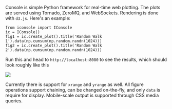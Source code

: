 Console is simple Python framework for real-time web plotting. The plots are served using Tornado, ZeroMQ, and WebSockets. Rendering is done with `d3.js`. Here's an example:

```
from iconsole import IConsole
ic = IConsole()
fig1 = ic.create_plot().title('Random Walk 1').data(np.cumsum(np.random.randn(1024)))
fig2 = ic.create_plot().title('Random Walk 2').data(np.cumsum(np.random.randn(1024)))
```

Run this and head to `http://localhost:8080` to see the results, which should look roughly like this

<img src="http://dohan.dyndns.org/images/console_random.png"/>

Currently there is support for `xrange` and `yrange` as well. All figure operations support chaining, can be changed on-the-fly, and only `data` is require for display. Mobile-scale output is supported through CSS media queries.
